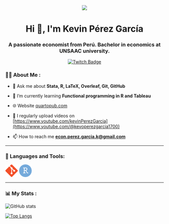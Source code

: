 <div id="header" align="center">
    <img src="https://media.giphy.com/media/fwbZnTftCXVocKzfxR/giphy.gif" width="200" />
    <h1 align="center">Hi 👋, I'm Kevin Pérez García</h1>
    <h3 align="center">A passionate economist from Perú. Bachelor in economics at UNSAAC university.</h3>
</div>


<div id="badges" align="center">
    <a href="https://www.linkedin.com/in/kevinperezgarcia/" target="_blank">
        <img src="https://img.shields.io/badge/LinkedIn-0077B5?style=for-the-badge&logo=linkedin&logoColor=white"
            alt="Twitch Badge" />
    </a>
</div>



### 👨‍💻 About Me :

- 💬 Ask me about **Stata, R, LaTeX, Overleaf, Git, GitHub**

- 🌱 I’m currently learning **Functional programming in R and Tableau**

- 🌐 Website [quartopub.com](https://quartopub.com/)

- 📝 I regularly upload videos on [https://www.youtube.com/kevinPerezGarcia](https://www.youtube.com/@kevoperezgarcia1700)

- 📫 How to reach me **econ.perez.garcia.k@gmail.com**

---

<div align="left">
    <h3>🔨 Languages and Tools:</h3>
    <div>
        <img src="https://github.com/devicons/devicon/blob/master/icons/git/git-original.svg" title="Git" **alt="Git" width="40" height="40"/>
        <img src="https://github.com/devicons/devicon/blob/master/icons/rstudio/rstudio-original.svg" title="R" **alt="R" width="40" height="40"/>
      </div>
</div>

---

### 📊 My Stats :

![GitHub stats](https://github-readme-stats.vercel.app/api?username=kevinPerezGarcia&show_icons=true&theme=radical)

[![Top Langs](https://github-readme-stats.vercel.app/api/top-langs/?username=kevinPerezGarcia&theme=tokyonight)](https://github.com/anuraghazra/github-readme-stats)
